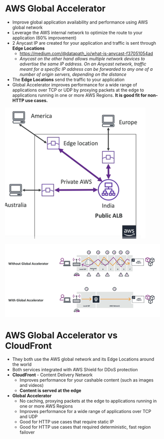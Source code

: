 # AWS Global Accelerator

* Improve global application availability and performance using AWS global network
* Leverage the AWS internal network to optimize the route to your application (60% improvement)
* 2 Anycast IP are created for your application and traffic is sent through **Edge Locations**
  * https://medium.com/@datapath_io/what-is-anycast-f37051054ad
  * *Anycast on the other hand allows multiple network devices to advertise the same IP address. On an Anycast network, traffic meant for a specific IP address can be forwarded to any one of a number of origin servers, depending on the distance*
* The **Edge Locations** send the traffic to your application
* Global Accelerator improves performance for a wide range of applications over TCP or UDP by proxying packets at the edge to applications running in one or more AWS Regions. **It is good fit for non-HTTP use cases.**

![01-use-edge-locations.png](./images/01-use-edge-locations.png)

![02-comparison.png](./images/02-comparison.png)

# AWS Global Accelerator vs CloudFront

* They both use the AWS global network and its Edge Locations around the world
* Both services integrated with AWS Shield for DDoS protection
* **CloudFront** - Content Delivery Network
  * Improves performance for your cashable content (such as images and videos)
  * **Content is served at the edge**
* **Global Accelerator**
  * No caching, proxying packets at the edge to applications running in one or more AWS Regions
  * Improves performance for a wide range of applications over TCP and UDP
  * Good for HTTP use cases that require static IP
  * Good for HTTP use cases that required deterministic, fast region failover